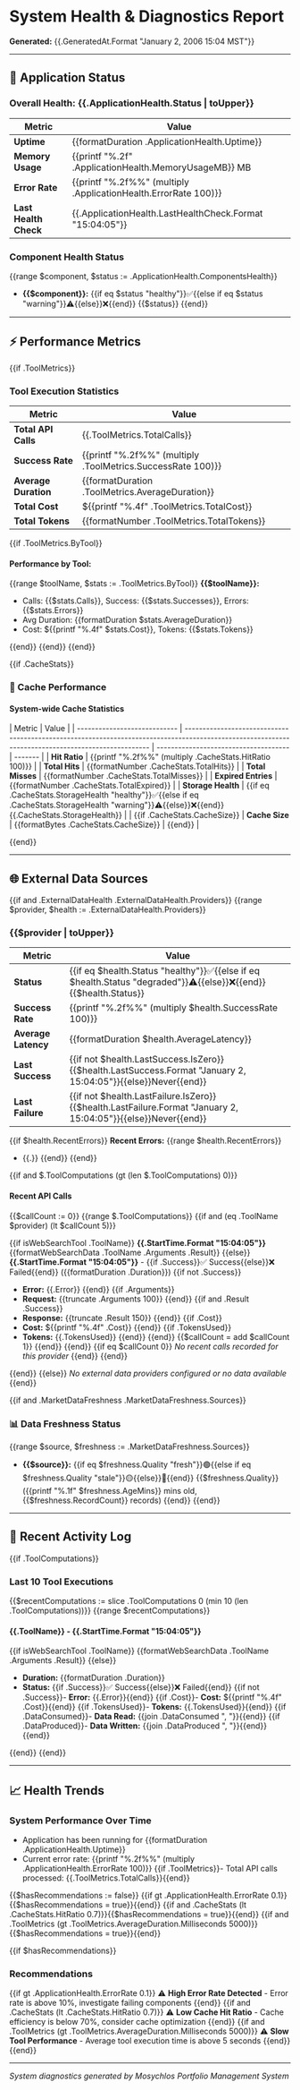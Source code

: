 # System Health & Diagnostics Report

**Generated:** {{.GeneratedAt.Format "January 2, 2006 15:04 MST"}}

---

## 🚦 Application Status

### Overall Health: **{{.ApplicationHealth.Status | toUpper}}**

| Metric                | Value                                                           |
| --------------------- | --------------------------------------------------------------- |
| **Uptime**            | {{formatDuration .ApplicationHealth.Uptime}}                    |
| **Memory Usage**      | {{printf "%.2f" .ApplicationHealth.MemoryUsageMB}} MB           |
| **Error Rate**        | {{printf "%.2f%%" (multiply .ApplicationHealth.ErrorRate 100)}} |
| **Last Health Check** | {{.ApplicationHealth.LastHealthCheck.Format "15:04:05"}}        |

### Component Health Status

{{range $component, $status := .ApplicationHealth.ComponentsHealth}}

- **{{$component}}:** {{if eq $status "healthy"}}✅{{else if eq $status "warning"}}⚠️{{else}}❌{{end}} {{$status}}
  {{end}}

---

## ⚡ Performance Metrics

{{if .ToolMetrics}}

### Tool Execution Statistics

| Metric               | Value                                                       |
| -------------------- | ----------------------------------------------------------- |
| **Total API Calls**  | {{.ToolMetrics.TotalCalls}}                                 |
| **Success Rate**     | {{printf "%.2f%%" (multiply .ToolMetrics.SuccessRate 100)}} |
| **Average Duration** | {{formatDuration .ToolMetrics.AverageDuration}}             |
| **Total Cost**       | ${{printf "%.4f" .ToolMetrics.TotalCost}}                   |
| **Total Tokens**     | {{formatNumber .ToolMetrics.TotalTokens}}                   |

{{if .ToolMetrics.ByTool}}

#### Performance by Tool:

{{range $toolName, $stats := .ToolMetrics.ByTool}}
**{{$toolName}}:**

- Calls: {{$stats.Calls}}, Success: {{$stats.Successes}}, Errors: {{$stats.Errors}}
- Avg Duration: {{formatDuration $stats.AverageDuration}}
- Cost: ${{printf "%.4f" $stats.Cost}}, Tokens: {{$stats.Tokens}}

{{end}}
{{end}}
{{end}}

{{if .CacheStats}}

### 💾 Cache Performance

#### System-wide Cache Statistics

| Metric                       | Value                                                                                                                                              |
| ---------------------------- | -------------------------------------------------------------------------------------------------------------------------------------------------- | ------------------------------------- | ------- |
| **Hit Ratio**                | {{printf "%.2f%%" (multiply .CacheStats.HitRatio 100)}}                                                                                            |
| **Total Hits**               | {{formatNumber .CacheStats.TotalHits}}                                                                                                             |
| **Total Misses**             | {{formatNumber .CacheStats.TotalMisses}}                                                                                                           |
| **Expired Entries**          | {{formatNumber .CacheStats.TotalExpired}}                                                                                                          |
| **Storage Health**           | {{if eq .CacheStats.StorageHealth "healthy"}}✅{{else if eq .CacheStats.StorageHealth "warning"}}⚠️{{else}}❌{{end}} {{.CacheStats.StorageHealth}} |
| {{if .CacheStats.CacheSize}} | **Cache Size**                                                                                                                                     | {{formatBytes .CacheStats.CacheSize}} | {{end}} |

{{end}}

---

## 🌐 External Data Sources

{{if and .ExternalDataHealth .ExternalDataHealth.Providers}}
{{range $provider, $health := .ExternalDataHealth.Providers}}

### {{$provider | toUpper}}

| Metric              | Value                                                                                                              |
| ------------------- | ------------------------------------------------------------------------------------------------------------------ |
| **Status**          | {{if eq $health.Status "healthy"}}✅{{else if eq $health.Status "degraded"}}⚠️{{else}}❌{{end}} {{$health.Status}} |
| **Success Rate**    | {{printf "%.2f%%" (multiply $health.SuccessRate 100)}}                                                             |
| **Average Latency** | {{formatDuration $health.AverageLatency}}                                                                          |
| **Last Success**    | {{if not $health.LastSuccess.IsZero}}{{$health.LastSuccess.Format "January 2, 15:04:05"}}{{else}}Never{{end}}      |
| **Last Failure**    | {{if not $health.LastFailure.IsZero}}{{$health.LastFailure.Format "January 2, 15:04:05"}}{{else}}Never{{end}}      |

{{if $health.RecentErrors}}
**Recent Errors:**
{{range $health.RecentErrors}}

- {{.}}
  {{end}}
  {{end}}

{{if and $.ToolComputations (gt (len $.ToolComputations) 0)}}

#### Recent API Calls

{{$callCount := 0}}
{{range $.ToolComputations}}
{{if and (eq .ToolName $provider) (lt $callCount 5)}}

{{if isWebSearchTool .ToolName}}
**{{.StartTime.Format "15:04:05"}}**
{{formatWebSearchData .ToolName .Arguments .Result}}
{{else}}
**{{.StartTime.Format "15:04:05"}}** - {{if .Success}}✅ Success{{else}}❌ Failed{{end}} ({{formatDuration .Duration}})
{{if not .Success}}

- **Error:** {{.Error}}
  {{end}}
  {{if .Arguments}}
- **Request:** {{truncate .Arguments 100}}
  {{end}}
  {{if and .Result .Success}}
- **Response:** {{truncate .Result 150}}
  {{end}}
  {{if .Cost}}
- **Cost:** ${{printf "%.4f" .Cost}}
  {{end}}
  {{if .TokensUsed}}
- **Tokens:** {{.TokensUsed}}
  {{end}}
  {{end}}
  {{$callCount = add $callCount 1}}
  {{end}}
  {{end}}
  {{if eq $callCount 0}}
  _No recent calls recorded for this provider_
  {{end}}
  {{end}}

{{end}}
{{else}}
_No external data providers configured or no data available_
{{end}}

{{if and .MarketDataFreshness .MarketDataFreshness.Sources}}

### 📊 Data Freshness Status

{{range $source, $freshness := .MarketDataFreshness.Sources}}

- **{{$source}}:** {{if eq $freshness.Quality "fresh"}}🟢{{else if eq $freshness.Quality "stale"}}🟡{{else}}🔴{{end}} {{$freshness.Quality}} ({{printf "%.1f" $freshness.AgeMins}} mins old, {{$freshness.RecordCount}} records)
  {{end}}
  {{end}}

---

## 🔧 Recent Activity Log

{{if .ToolComputations}}

### Last 10 Tool Executions

{{$recentComputations := slice .ToolComputations 0 (min 10 (len .ToolComputations))}}
{{range $recentComputations}}

#### {{.ToolName}} - {{.StartTime.Format "15:04:05"}}

{{if isWebSearchTool .ToolName}}
{{formatWebSearchData .ToolName .Arguments .Result}}
{{else}}

- **Duration:** {{formatDuration .Duration}}
- **Status:** {{if .Success}}✅ Success{{else}}❌ Failed{{end}}
  {{if not .Success}}- **Error:** {{.Error}}{{end}}
  {{if .Cost}}- **Cost:** ${{printf "%.4f" .Cost}}{{end}}
  {{if .TokensUsed}}- **Tokens:** {{.TokensUsed}}{{end}}
  {{if .DataConsumed}}- **Data Read:** {{join .DataConsumed ", "}}{{end}}
  {{if .DataProduced}}- **Data Written:** {{join .DataProduced ", "}}{{end}}
  {{end}}

{{end}}
{{end}}

---

## 📈 Health Trends

### System Performance Over Time

- Application has been running for {{formatDuration .ApplicationHealth.Uptime}}
- Current error rate: {{printf "%.2f%%" (multiply .ApplicationHealth.ErrorRate 100)}}
  {{if .ToolMetrics}}- Total API calls processed: {{.ToolMetrics.TotalCalls}}{{end}}

{{$hasRecommendations := false}}
{{if gt .ApplicationHealth.ErrorRate 0.1}}{{$hasRecommendations = true}}{{end}}
{{if and .CacheStats (lt .CacheStats.HitRatio 0.7)}}{{$hasRecommendations = true}}{{end}}
{{if and .ToolMetrics (gt .ToolMetrics.AverageDuration.Milliseconds 5000)}}{{$hasRecommendations = true}}{{end}}

{{if $hasRecommendations}}

### Recommendations

{{if gt .ApplicationHealth.ErrorRate 0.1}}
⚠️ **High Error Rate Detected** - Error rate is above 10%, investigate failing components
{{end}}
{{if and .CacheStats (lt .CacheStats.HitRatio 0.7)}}
⚠️ **Low Cache Hit Ratio** - Cache efficiency is below 70%, consider cache optimization
{{end}}
{{if and .ToolMetrics (gt .ToolMetrics.AverageDuration.Milliseconds 5000)}}
⚠️ **Slow Tool Performance** - Average tool execution time is above 5 seconds
{{end}}
{{end}}

---

_System diagnostics generated by Mosychlos Portfolio Management System_
